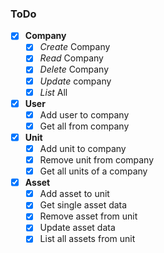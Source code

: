 ### ToDo

- [x] **Company**
  - [x] *Create* Company
  - [x] *Read* Company
  - [x] *Delete* Company
  - [x] *Update* company
  - [x] *List* All
- [x] **User**
  - [x] Add user to company
  - [x] Get all from company
- [x] **Unit**
  - [x] Add unit to company
  - [x] Remove unit from company
  - [x] Get all units of a company
- [x] **Asset**
  - [x] Add asset to unit
  - [x] Get single asset data
  - [x] Remove asset from unit
  - [x] Update asset data
  - [x] List all assets from unit
